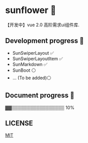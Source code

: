 # sunflower 🌼

【开发中】vue 2.0 高阶需求ui组件库.

## Development progress 🤪

* SunSwiperLayout ✅
* SunSwiperLayoutItem ✅
* SunMarkdown ✅
* SunBoot ⚪
* ... (To be added)⚪

## Document progress 📕

▓▓▒▒▒▒▒▒▒▒▒▒▒▒▒▒▒▒▒ 10%

## LICENSE
<a href="https://github.com/ElemeFE/element/blob/dev/LICENSE">MIT</a>
